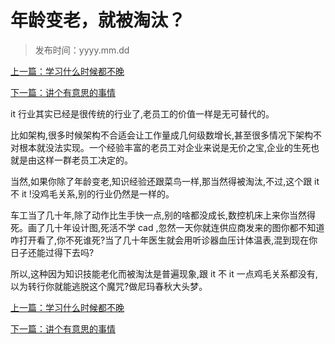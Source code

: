 # 年龄变老，就被淘汰？

> 发布时间：yyyy.mm.dd 

[上一篇：学习什么时候都不晚 ](/education/article65)

[下一篇：讲个有意思的事情  ](/education/article67)



it 行业其实已经是很传统的行业了,老员工的价值一样是无可替代的。

比如架构,很多时候架构不合适会让工作量成几何级数增长,甚至很多情况下架构不对根本就没法实现。一个经验丰富的老员工对企业来说是无价之宝,企业的生死也就是由这样一群老员工决定的。

当然,如果你除了年龄变老,知识经验还跟菜鸟一样,那当然得被淘汰,不过,这个跟 it 不 it !没鸡毛关系,别的行业仍然是一样的。

车工当了几十年,除了动作比生手快一点,别的啥都没成长,数控机床上来你当然得死。画了几十年设计图,死活不学 cad ,忽然一天你就连供应商发来的图你都不知道咋打开看了,你不死谁死?当了几十年医生就会用听诊器血压计体温表,混到现在你日子还能过得下去吗?

所以,这种因为知识技能老化而被淘汰是普遍现象,跟 it 不 it 一点鸡毛关系都没有,以为转行你就能逃脱这个魔咒?做尼玛春秋大头梦。



[上一篇：学习什么时候都不晚 ](/education/article65)

[下一篇：讲个有意思的事情  ](/education/article67)


